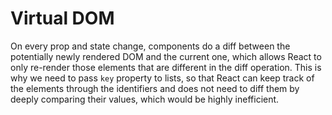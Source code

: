 # Virtual DOM

On every prop and state change, components do a diff between the potentially newly rendered DOM and the current one, which allows React to only re-render those elements that are different in the diff operation. This is why we need to pass `key` property to lists, so that React can keep track of the elements through the identifiers and does not need to diff them by deeply comparing their values, which would be highly inefficient.